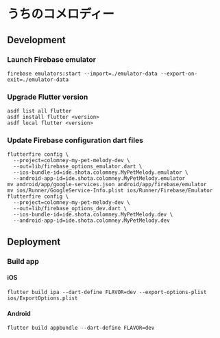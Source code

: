 # うちのコメロディー

## Development

### Launch Firebase emulator

```shell
firebase emulators:start --import=./emulator-data --export-on-exit=./emulator-data
```

### Upgrade Flutter version

```shell
asdf list all flutter
asdf install flutter <version>
asdf local flutter <version>
```

### Update Firebase configuration dart files

```shell
flutterfire config \
  --project=colomney-my-pet-melody-dev \
  --out=lib/firebase_options_emulator.dart \
  --ios-bundle-id=ide.shota.colomney.MyPetMelody.emulator \
  --android-app-id=ide.shota.colomney.MyPetMelody.emulator
mv android/app/google-services.json android/app/firebase/emulator
mv ios/Runner/GoogleService-Info.plist ios/Runner/Firebase/Emulator
flutterfire config \
  --project=colomney-my-pet-melody-dev \
  --out=lib/firebase_options_dev.dart \
  --ios-bundle-id=ide.shota.colomney.MyPetMelody.dev \
  --android-app-id=ide.shota.colomney.MyPetMelody.dev
```

## Deployment

### Build app

#### iOS

```shell
flutter build ipa --dart-define FLAVOR=dev --export-options-plist ios/ExportOptions.plist
```

#### Android

```shell
flutter build appbundle --dart-define FLAVOR=dev
```
